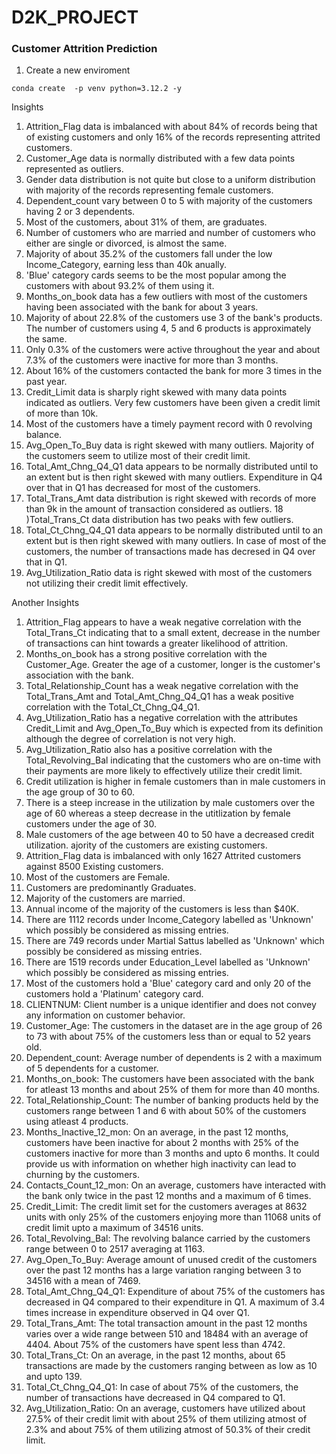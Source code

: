 # D2K_PROJECT
### Customer Attrition Prediction

1) Create a new enviroment
```
conda create  -p venv python=3.12.2 -y
```
Insights

1) Attrition_Flag data is imbalanced with about 84% of records being that of existing customers and only 16% of the records representing attrited customers.
2) Customer_Age data is normally distributed with a few data points represented as outliers.
3) Gender data distribution is not quite but close to a uniform distribution with majority of the records representing female customers.
4) Dependent_count vary between 0 to 5 with majority of the customers having 2 or 3 dependents.
5) Most of the customers, about 31% of them, are graduates.
6) Number of customers who are married and number of customers who either are single or divorced, is almost the same.
7) Majority of about 35.2% of the customers fall under the low Income_Category, earning less than 40k anually.
8) 'Blue' category cards seems to be the most popular among the customers with about 93.2% of them using it.
9) Months_on_book data has a few outliers with most of the customers having been associated with the bank for about 3 years.
10) Majority of about 22.8% of the customers use 3 of the bank's products. The number of customers using 4, 5 and 6 products is approximately the same.
11) Only 0.3% of the customers were active throughout the year and about 7.3% of the customers were inactive for more than 3 months.
12) About 16% of the customers contacted the bank for more 3 times in the past year.
13) Credit_Limit data is sharply right skewed with many data points indicated as outliers. Very few customers have been given a credit limit of more than 10k.
14) Most of the customers have a timely payment record with 0 revolving balance.
15) Avg_Open_To_Buy data is right skewed with many outliers. Majority of the customers seem to utilize most of their credit limit.
16) Total_Amt_Chng_Q4_Q1 data appears to be normally distributed until to an extent but is then right skewed with many outliers. Expenditure in Q4 over that in Q1 has decreased for most of the customers.
17) Total_Trans_Amt data distribution is right skewed with records of more than 9k in the amount of transaction considered as outliers.
18 )Total_Trans_Ct data distribution has two peaks with few outliers.
19) Total_Ct_Chng_Q4_Q1 data appears to be normally distributed until to an extent but is then right skewed with many outliers. In case of most of the customers, the number of transactions made has decresed in Q4 over that in Q1.
20) Avg_Utilization_Ratio data is right skewed with most of the customers not utilizing their credit limit effectively.

Another Insights
1) Attrition_Flag appears to have a weak negative correlation with the Total_Trans_Ct indicating that to a small extent, decrease in the number of transactions can hint towards a greater likelihood of attrition.
2) Months_on_book has a strong positive correlation with the Customer_Age. Greater the age of a customer, longer is the customer's association with the bank.
3) Total_Relationship_Count has a weak negative correlation with the Total_Trans_Amt and Total_Amt_Chng_Q4_Q1 has a weak positive correlation with the Total_Ct_Chng_Q4_Q1.
4) Avg_Utilization_Ratio has a negative correlation with the attributes Credit_Limit and Avg_Open_To_Buy which is expected from its definition although the degree of correlation is not very high.
5) Avg_Utilization_Ratio also has a positive correlation with the Total_Revolving_Bal indicating that the customers who are on-time with their payments are more likely to effectively utilize their credit limit.
6) Credit utilization is higher in female customers than in male customers in the age group of 30 to 60.
7) There is a steep increase in the utilization by male customers over the age of 60 whereas a steep decrease in the utitlization by female customers under the age of 30.
8) Male customers of the age between 40 to 50 have a decreased credit utilization.
ajority of the customers are existing customers.
9) Attrition_Flag data is imbalanced with only 1627 Attrited customers against 8500 Existing customers.
10) Most of the customers are Female.
11) Customers are predominantly Graduates.
12) Majority of the customers are married.
13) Annual income of the majority of the customers is less than $40K.
14) There are 1112 records under Income_Category labelled as 'Unknown' which possibly be considered as missing entries.
15) There are 749 records under Martial Sattus labelled as 'Unknown' which possibly be considered as missing entries.
16) There are 1519 records under Education_Level labelled as 'Unknown' which possibly be considered as missing entries.
17) Most of the customers hold a 'Blue' category card and only 20 of the customers hold a 'Platinum' category card.
18) CLIENTNUM: Client number is a unique identifier and does not convey any information on customer behavior.
19) Customer_Age: The customers in the dataset are in the age group of 26 to 73 with about 75% of the customers less than or equal to 52 years old.
20) Dependent_count: Average number of dependents is 2 with a maximum of 5 dependents for a customer.
21) Months_on_book: The customers have been associated with the bank for atleast 13 months and about 25% of them for more than 40 months.
22) Total_Relationship_Count: The number of banking products held by the customers range between 1 and 6 with about 50% of the customers using atleast    4 products.
23) Months_Inactive_12_mon: On an average, in the past 12 months, customers have been inactive for about 2 months with 25% of the customers inactive      for more than 3 months and upto 6 months. It could provide us with information on whether high inactivity can lead to churning by the customers.
24) Contacts_Count_12_mon: On an average, customers have interacted with the bank only twice in the past 12 months and a maximum of 6 times.
25) Credit_Limit: The credit limit set for the customers averages at 8632 units with only 25% of the customers enjoying more than 11068 units of          credit limit upto a maximum of 34516 units.
26) Total_Revolving_Bal: The revolving balance carried by the customers range between 0 to 2517 averaging at 1163.
27) Avg_Open_To_Buy: Average amount of unused credit of the customers over the past 12 months has a large variation ranging between 3 to 34516 with a     mean of 7469.
28) Total_Amt_Chng_Q4_Q1: Expenditure of about 75% of the customers has decreased in Q4 compared to their expenditure in Q1. A maximum of 3.4 times       increase in expenditure observed in Q4 over Q1.
29) Total_Trans_Amt: The total transaction amount in the past 12 months varies over a wide range between 510 and 18484 with an average of 4404. About     75% of the customers have spent less than 4742.
30) Total_Trans_Ct: On an average, in the past 12 months, about 65 transactions are made by the customers ranging between as low as 10 and upto 139.
31) Total_Ct_Chng_Q4_Q1: In case of about 75% of the customers, the number of transactions have decreased in Q4 compared to Q1.
32) Avg_Utilization_Ratio: On an average, customers have utilized about 27.5% of their credit limit with about 25% of them utilizing atmost of 2.3%       and about 75% of them utilizing atmost of 50.3% of their credit limit.